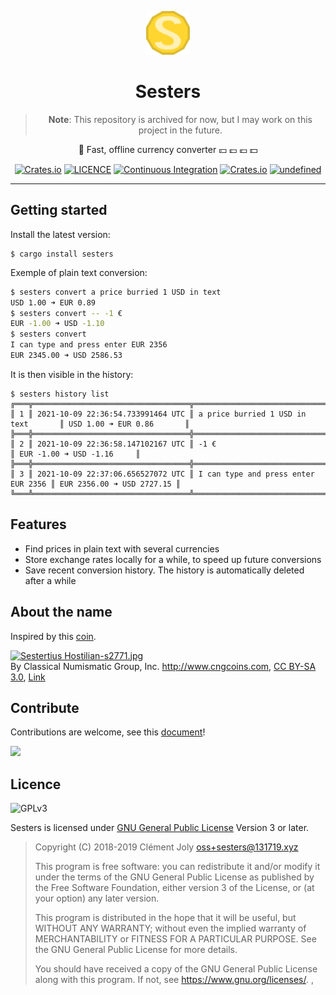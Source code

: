 <!-- insert
---
title: "Sesters"
date: 2021-08-21T04:48:15
description: "💱 Fast, offline currency converter 💴 💷 💶 💵"
tags:
- Rust
- Finance
---
end_insert -->
<!-- remove -->
<div id="home-anchor"></div>
<div align="center">

  <img
       src="https://raw.githubusercontent.com/cljoly/sesters/master/logo76.png"
       height="70"
       width="70"
       >

<h1 alig="center">
  Sesters
</h1>

> **Note**: This repository is archived for now, but I may work on this project in the future.

💱 Fast, offline currency converter 💴 💷 💶 💵
<!-- end_remove -->

<!-- insert
{{< github_badge >}}

{{< rawhtml >}}
<div class="badges">
end_insert -->
<!-- remove -->
</div>

<p align="center">
<!-- end_remove -->
<a href="https://cj.rs/sesters#getting-started"><img src="https://img.shields.io/badge/🚀 getting-started-yellow?style=flat-square" class="badges" alt="Crates.io" /></a> </a><a href="#contribute"><img src="https://img.shields.io/github/license/cljoly/sesters.svg?color=blueviolet&label=contribute&style=flat-square&logo=gnu" alt="LICENCE" /></a> <a href="https://github.com/cljoly/sesters/actions/"><img src="https://img.shields.io/github/workflow/status/cljoly/sesters/CI?label=CI&logo=github&style=flat-square" alt="Continuous Integration" /></a> <a href="https://crates.io/crates/sesters"><img src="https://img.shields.io/crates/v/sesters.svg?color=blue&style=flat-square" alt="Crates.io" /></a> <a href="https://crates.io/crates/sesters"><img alt="undefined" src="https://img.shields.io/crates/d/sesters.svg?color=brightgreen&style=flat-square"></a>
<!-- remove -->
</p>
<!-- end_remove -->

<!-- insert
</div>
{{< /rawhtml >}}
end_insert -->

******************************************

## Getting started

Install the latest version:

```
$ cargo install sesters
```

Exemple of plain text conversion:
```sh
$ sesters convert a price burried 1 USD in text
USD 1.00 ➜ EUR 0.89
$ sesters convert -- -1 €
EUR -1.00 ➜ USD -1.10
$ sesters convert
I can type and press enter EUR 2356
EUR 2345.00 ➜ USD 2586.53
```
It is then visible in the history:
```
$ sesters history list
╔═══╦═══════════════════════════════════╦═════════════════════════════════════╦═══════════════════════════╗
║ 1 ║ 2021-10-09 22:36:54.733991464 UTC ║ a price burried 1 USD in text       ║ USD 1.00 ➜ EUR 0.86       ║
╠═══╬═══════════════════════════════════╬═════════════════════════════════════╬═══════════════════════════╣
║ 2 ║ 2021-10-09 22:36:58.147102167 UTC ║ -1 €                                ║ EUR -1.00 ➜ USD -1.16     ║
╠═══╬═══════════════════════════════════╬═════════════════════════════════════╬═══════════════════════════╣
║ 3 ║ 2021-10-09 22:37:06.656527072 UTC ║ I can type and press enter EUR 2356 ║ EUR 2356.00 ➜ USD 2727.15 ║
╚═══╩═══════════════════════════════════╩═════════════════════════════════════╩═══════════════════════════╝
```

## Features

- Find prices in plain text with several currencies
- Store exchange rates locally for a while, to speed up future conversions
- Save recent conversion history. The history is automatically deleted after a while

## About the name

Inspired by this [coin](https://en.wikipedia.org/wiki/Sestertius).

<!-- insert
{{< rawhtml >}}
end_insert -->

<p><a href="https://commons.wikimedia.org/wiki/File:Sestertius_Hostilian-s2771.jpg#/media/File:Sestertius_Hostilian-s2771.jpg"><img src="https://upload.wikimedia.org/wikipedia/commons/f/f3/Sestertius_Hostilian-s2771.jpg" alt="Sestertius Hostilian-s2771.jpg"></a><br>By Classical Numismatic Group, Inc. <a rel="nofollow" class="external free" href="http://www.cngcoins.com">http://www.cngcoins.com</a>, <a href="http://creativecommons.org/licenses/by-sa/3.0/" title="Creative Commons Attribution-Share Alike 3.0">CC BY-SA 3.0</a>, <a href="https://commons.wikimedia.org/w/index.php?curid=380116">Link</a></p>

<!-- insert
{{< /rawhtml >}}
end_insert -->

## Contribute

Contributions are welcome, see this [document](https://cj.rs/docs/contribute/)!

[![](https://img.shields.io/github/issues/cljoly/sesters/good%20first%20issue)](https://github.com/cljoly/sesters/issues?q=is%3Aopen+is%3Aissue+label%3A%22good+first+issue%22)

## Licence

![GPLv3](https://www.gnu.org/graphics/gplv3-127x51.png)

Sesters is licensed under [GNU General Public License](https://www.gnu.org/licenses/gpl.html) Version 3 or later.

> Copyright (C) 2018-2019  Clément Joly <oss+sesters@131719.xyz>
> 
> This program is free software: you can redistribute it and/or modify
> it under the terms of the GNU General Public License as published by
> the Free Software Foundation, either version 3 of the License, or
> (at your option) any later version.
> 
> This program is distributed in the hope that it will be useful,
> but WITHOUT ANY WARRANTY; without even the implied warranty of
> MERCHANTABILITY or FITNESS FOR A PARTICULAR PURPOSE.  See the
> GNU General Public License for more details.
> 
> You should have received a copy of the GNU General Public License
> along with this program.  If not, see <https://www.gnu.org/licenses/>.
,
